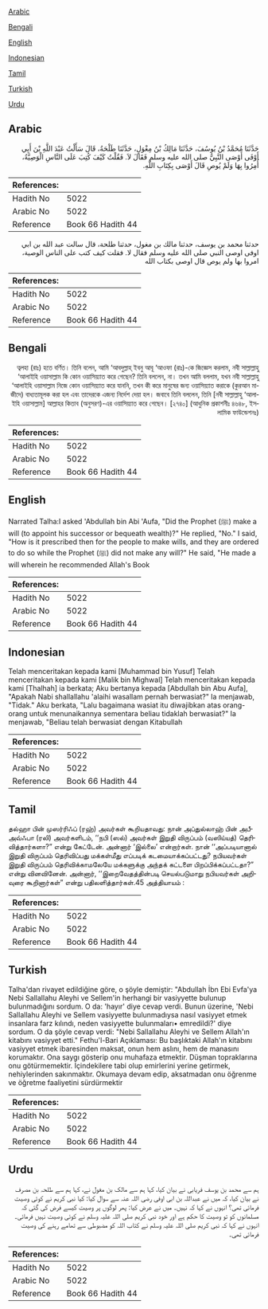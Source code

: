 [Arabic](#arabic)

[Bengali](#bengali)

[English](#english)

[Indonesian](#indonesian)

[Tamil](#tamil)

[Turkish](#turkish)

[Urdu](#urdu)

## Arabic


<div dir="rtl" lang="ar" style={{fontSize:'larger',backgroundColor:'#f8f9fa',padding:20}}>
حَدَّثَنَا مُحَمَّدُ بْنُ يُوسُفَ، حَدَّثَنَا مَالِكُ بْنُ مِغْوَلٍ، حَدَّثَنَا طَلْحَةُ، قَالَ سَأَلْتُ عَبْدَ اللَّهِ بْنَ أَبِي أَوْفَى أَوْصَى النَّبِيُّ صلى الله عليه وسلم فَقَالَ لاَ‏.‏ فَقُلْتُ كَيْفَ كُتِبَ عَلَى النَّاسِ الْوَصِيَّةُ، أُمِرُوا بِهَا وَلَمْ يُوصِ قَالَ أَوْصَى بِكِتَابِ اللَّهِ‏.‏
</div>
<div style={{backgroundColor:'#f8f9fa',padding:20, marginBottom: 10}}><table> <thead> <tr> <th>References:</th> <th></th> </tr> </thead> <tbody><tr><td>Hadith No</td><td>5022</td></tr><tr><td>Arabic No</td><td>5022</td></tr><tr><td>Reference</td><td>Book 66 Hadith 44</td></tr></tbody></table></div>


<div dir="rtl" lang="ar" style={{fontSize:'larger',backgroundColor:'#f8f9fa',padding:20}}>
حدثنا محمد بن يوسف، حدثنا مالك بن مغول، حدثنا طلحة، قال سالت عبد الله بن ابي اوفى اوصى النبي صلى الله عليه وسلم فقال لا. فقلت كيف كتب على الناس الوصية، امروا بها ولم يوص قال اوصى بكتاب الله
</div>
<div style={{backgroundColor:'#f8f9fa',padding:20, marginBottom: 10}}><table> <thead> <tr> <th>References:</th> <th></th> </tr> </thead> <tbody><tr><td>Hadith No</td><td>5022</td></tr><tr><td>Arabic No</td><td>5022</td></tr><tr><td>Reference</td><td>Book 66 Hadith 44</td></tr></tbody></table></div>

## Bengali


<div dir="rtl" lang="bn" style={{fontSize:'larger',backgroundColor:'#f8f9fa',padding:20}}>
ত্বলহা (রাঃ) হতে বর্ণিত। তিনি বলেন, আমি ‘আবদুল্লাহ্ ইবনু আবূ ‘আওফা (রাঃ)-কে জিজ্ঞেস করলাম, নবী সাল্লাল্লাহু ‘আলাইহি ওয়াসাল্লাম কি কোন ওয়াসিয়্যাত করে গেছেন? তিনি বললেন, না। তখন আমি বললাম, যখন নবী সাল্লাল্লাহু ‘আলাইহি ওয়াসাল্লাম নিজে কোন ওয়াসিয়্যাত করে যাননি, তখন কী করে মানুষের জন্য ওয়াসিয়্যাত করাকে (কুরআন মাজীদে) বাধ্যতামূলক করা হল এবং তাদেরকে এজন্য নির্দেশ দেয়া হল। জবাবে তিনি বললেন, তিনি [নবী সাল্লাল্লাহু ‘আলাইহি ওয়াসাল্লাম] আল্লাহর কিতাব (অনুসরণ)-এর ওয়াসিয়্যাত করে গেছেন। [২৭৪০] (আধুনিক প্রকাশনীঃ ৪৬৪৮, ইসলামিক ফাউন্ডেশনঃ)
</div>
<div style={{backgroundColor:'#f8f9fa',padding:20, marginBottom: 10}}><table> <thead> <tr> <th>References:</th> <th></th> </tr> </thead> <tbody><tr><td>Hadith No</td><td>5022</td></tr><tr><td>Arabic No</td><td>5022</td></tr><tr><td>Reference</td><td>Book 66 Hadith 44</td></tr></tbody></table></div>

## English


<div dir="ltr" lang="en" style={{fontSize:'larger',backgroundColor:'#f8f9fa',padding:20}}>
Narrated Talha:I asked 'Abdullah bin Abi 'Aufa, "Did the Prophet (ﷺ) make a will (to appoint his successor or bequeath wealth)?" He replied, "No." I said, "How is it prescribed then for the people to make wills, and they are ordered to do so while the Prophet (ﷺ) did not make any will?" He said, "He made a will wherein he recommended Allah's Book
</div>
<div style={{backgroundColor:'#f8f9fa',padding:20, marginBottom: 10}}><table> <thead> <tr> <th>References:</th> <th></th> </tr> </thead> <tbody><tr><td>Hadith No</td><td>5022</td></tr><tr><td>Arabic No</td><td>5022</td></tr><tr><td>Reference</td><td>Book 66 Hadith 44</td></tr></tbody></table></div>

## Indonesian


<div dir="ltr" lang="id" style={{fontSize:'larger',backgroundColor:'#f8f9fa',padding:20}}>
Telah menceritakan kepada kami [Muhammad bin Yusuf] Telah menceritakan kepada kami [Malik bin Mighwal] Telah menceritakan kepada kami [Thalhah] ia berkata; Aku bertanya kepada [Abdullah bin Abu Aufa], "Apakah Nabi shallallahu 'alaihi wasallam pernah berwasiat?" Ia menjawab, "Tidak." Aku berkata, "Lalu bagaimana wasiat itu diwajibkan atas orang-orang untuk menunaikannya sementara beliau tidaklah berwasiat?" Ia menjawab, "Beliau telah berwasiat dengan Kitabullah
</div>
<div style={{backgroundColor:'#f8f9fa',padding:20, marginBottom: 10}}><table> <thead> <tr> <th>References:</th> <th></th> </tr> </thead> <tbody><tr><td>Hadith No</td><td>5022</td></tr><tr><td>Arabic No</td><td>5022</td></tr><tr><td>Reference</td><td>Book 66 Hadith 44</td></tr></tbody></table></div>

## Tamil


<div dir="ltr" lang="ta" style={{fontSize:'larger',backgroundColor:'#f8f9fa',padding:20}}>
தல்ஹா பின் முஸர்ரிஃப் (ரஹ்) அவர்கள் கூறியதாவது: நான் அப்துல்லாஹ் பின் அபீஅவ்ஃபா (ரலி) அவர்களிடம், ‘‘நபி (ஸல்) அவர்கள் இறுதி விருப்பம் (வஸிய்யத்) தெரிவித்தார்களா?” என்று கேட்டேன். அன்னார் ‘இல்லை’ என்றார்கள். நான் ‘‘அப்படியானால் இறுதி விருப்பம் தெரிவிப்பது மக்கள்மீது எப்படிக் கடமையாக்கப்பட்டது? நபியவர்கள் இறுதி விருப்பம் தெரிவிக்காமலேயே மக்களுக்கு அந்தக் கட்டளை பிறப்பிக்கப்பட்டதா?” என்று வினவினேன். அன்னார், ‘‘இறைவேதத்தின்படி செயல்படுமாறு நபியவர்கள் அறிவுரை கூறினார்கள்” என்று பதிலளித்தார்கள்.45 அத்தியாயம் :
</div>
<div style={{backgroundColor:'#f8f9fa',padding:20, marginBottom: 10}}><table> <thead> <tr> <th>References:</th> <th></th> </tr> </thead> <tbody><tr><td>Hadith No</td><td>5022</td></tr><tr><td>Arabic No</td><td>5022</td></tr><tr><td>Reference</td><td>Book 66 Hadith 44</td></tr></tbody></table></div>

## Turkish


<div dir="ltr" lang="tr" style={{fontSize:'larger',backgroundColor:'#f8f9fa',padding:20}}>
Talha'dan rivayet edildiğine göre, o şöyle demiştir: "Abdullah İbn Ebi Evfa'ya Nebi Sallallahu Aleyhi ve Sellem'in herhangi bir vasiyyette bulunup bulunmadığını sordum. O da: 'hayır' diye cevap verdi. Bunun üzerine, 'Nebi Sallallahu Aleyhi ve Sellem vasiyyette bulunmadıysa nasıl vasiyyet etmek insanlara farz kılındı, neden vasiyyette bulunmaları• emredildi?' diye sordum. O da şöyle cevap verdi: "Nebi Sallallahu Aleyhi ve Sellem Allah'ın kitabını vasiyyet etti." Fethu'l-Bari Açıklaması: Bu başlıktaki Allah'ın kitabını vasiyyet etmek ibaresinden maksat, onun hem aslını, hem de manasını korumaktır. Ona saygı gösterip onu muhafaza etmektir. Düşman topraklarına onu götürmemektir. İçindekilere tabi olup emirlerini yerine getirmek, nehiylerinden sakınmaktır. Okumaya devam edip, aksatmadan onu öğrenme ve öğretme faaliyetini sürdürmektir
</div>
<div style={{backgroundColor:'#f8f9fa',padding:20, marginBottom: 10}}><table> <thead> <tr> <th>References:</th> <th></th> </tr> </thead> <tbody><tr><td>Hadith No</td><td>5022</td></tr><tr><td>Arabic No</td><td>5022</td></tr><tr><td>Reference</td><td>Book 66 Hadith 44</td></tr></tbody></table></div>

## Urdu


<div dir="rtl" lang="ur" style={{fontSize:'larger',backgroundColor:'#f8f9fa',padding:20}}>
ہم سے محمد بن یوسف فریابی نے بیان کیا، کہا ہم سے مالک بن مغول نے، کہا ہم سے طلحہ بن مصرف نے بیان کیا، کہ میں نے عبداللہ بن ابی اوفی رضی اللہ عنہ سے سوال کیا: کیا نبی کریم نے کوئی وصیت فرمائی تھی؟ انہوں نے کہا کہ نہیں۔ میں نے عرض کیا: پھر لوگوں پر وصیت کیسے فرض کی گئی کہ مسلمانوں کو تو وصیت کا حکم ہے اور خود نبی کریم صلی اللہ علیہ وسلم نے کوئی وصیت نہیں فرمائی۔ انہوں نے کہا کہ نبی کریم صلی اللہ علیہ وسلم نے کتاب اللہ کو مضبوطی سے تھامے رہنے کی وصیت فرمائی تھی۔
</div>
<div style={{backgroundColor:'#f8f9fa',padding:20, marginBottom: 10}}><table> <thead> <tr> <th>References:</th> <th></th> </tr> </thead> <tbody><tr><td>Hadith No</td><td>5022</td></tr><tr><td>Arabic No</td><td>5022</td></tr><tr><td>Reference</td><td>Book 66 Hadith 44</td></tr></tbody></table></div>